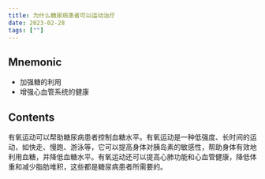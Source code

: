 ```yaml
---
title: 为什么糖尿病患者可以运动治疗
date: 2023-02-28
tags: [""]
--- 
```


## Mnemonic
- 加强糖的利用
- 增强心血管系统的健康

## Contents
有氧运动可以帮助糖尿病患者控制血糖水平。有氧运动是一种低强度、长时间的运动，如快走、慢跑、游泳等，它可以提高身体对胰岛素的敏感性，帮助身体有效地利用血糖，并降低血糖水平。有氧运动还可以提高心肺功能和心血管健康，降低体重和减少脂肪堆积，这些都是糖尿病患者所需要的。

